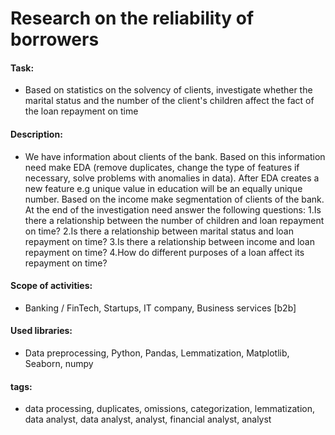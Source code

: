 # Research on the reliability of borrowers


#### Task: 
- Based on statistics on the solvency of clients, investigate whether the marital status and the number of the client's children affect the fact of the loan repayment on time

#### Description:
- We have information about clients of the bank.  Based on this information need make EDA (remove duplicates, change the type of features if necessary, solve problems with anomalies in data). After EDA creates a new feature e.g unique value in education will be an equally unique number.  Based on the income make segmentation of clients of the bank. At the end of the investigation need answer  the following questions:
1.Is there a relationship between the number of children and loan repayment on time?
2.Is there a relationship between marital status and loan repayment on time?
3.Is there a relationship between income and loan repayment on time?
4.How do different purposes of a loan affect its repayment on time?

#### Scope of activities: 
- Banking / FinTech, Startups, IT company, Business services [b2b] 
#### Used libraries:
- Data preprocessing, Python, Pandas, Lemmatization,  Matplotlib, Seaborn, numpy
#### tags:
- data processing, duplicates, omissions, categorization, lemmatization, data analyst, data analyst, analyst, financial analyst, analyst